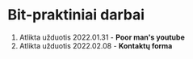 # Bit-praktiniai darbai

1. Atlikta užduotis 2022.01.31 - **Poor man's youtube**
2. Atlikta užduotis 2022.02.08 - **Kontaktų forma**